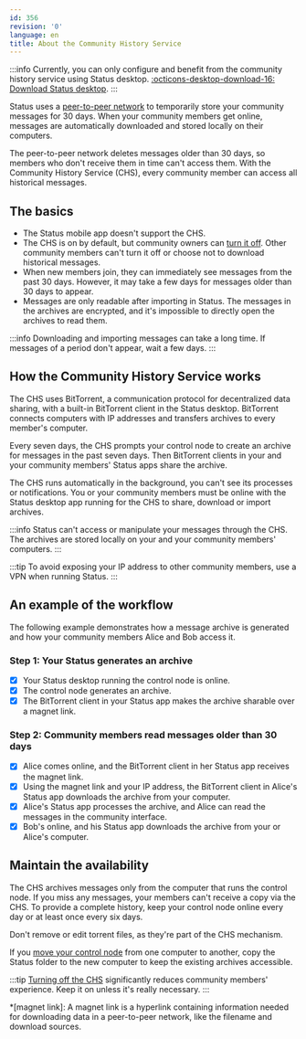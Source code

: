 ```yaml
---
id: 356
revision: '0'
language: en
title: About the Community History Service
---
```


:::info
Currently, you can only configure and benefit from the community history service using Status desktop. [:octicons-desktop-download-16: Download Status desktop](https://status.im/get).
:::

Status uses a [peer-to-peer network](../messaging-and-web3-browser/about-status-messages#peer-to-peer-messaging.md) to temporarily store your community messages for 30 days. When your community members get online, messages are automatically downloaded and stored locally on their computers.

The peer-to-peer network deletes messages older than 30 days, so members who don't receive them in time can't access them. With the Community History Service (CHS), every community member can access all historical messages.

## The basics

- The Status mobile app doesn't support the CHS.
- The CHS is on by default, but community owners can [turn it off](./turn-off-the-community-history-service.md). Other community members can't turn it off or choose not to download historical messages.
- When new members join, they can immediately see messages from the past 30 days. However, it may take a few days for messages older than 30 days to appear.
- Messages are only readable after importing in Status. The messages in the archives are encrypted, and it's impossible to directly open the archives to read them.

:::info
Downloading and importing messages can take a long time. If messages of a period don't appear, wait a few days.
:::

## How the Community History Service works

The CHS uses BitTorrent, a communication protocol for decentralized data sharing, with a built-in BitTorrent client in the Status desktop. BitTorrent connects computers with IP addresses and transfers archives to every member's computer.

Every seven days, the CHS prompts your control node to create an archive for messages in the past seven days. Then BitTorrent clients in your and your community members' Status apps share the archive.

The CHS runs automatically in the background, you can't see its processes or notifications. You or your community members must be online with the Status desktop app running for the CHS to share, download or import archives.

:::info
Status can't access or manipulate your messages through the CHS. The archives are stored locally on your and your community members' computers.
:::

:::tip
To avoid exposing your IP address to other community members, use a VPN when running Status.
:::

## An example of the workflow

The following example demonstrates how a message archive is generated and how your community members Alice and Bob access it.

### Step 1: Your Status generates an archive

- [x] Your Status desktop running the control node is online.
- [x] The control node generates an archive.
- [x] The BitTorrent client in your Status app makes the archive sharable over a magnet link.

### Step 2: Community members read messages older than 30 days

- [x] Alice comes online, and the BitTorrent client in her Status app receives the magnet link.
- [x] Using the magnet link and your IP address, the BitTorrent client in Alice's Status app downloads the archive from your computer.
- [x] Alice's Status app processes the archive, and Alice can read the messages in the community interface.
- [x] Bob's online, and his Status app downloads the archive from your or Alice's computer.

## Maintain the availability

The CHS archives messages only from the computer that runs the control node. If you miss any messages, your members can't receive a copy via the CHS. To provide a complete history, keep your control node online every day or at least once every six days.

Don't remove or edit torrent files, as they're part of the CHS mechanism.

If you [move your control node](./restore-your-status-community.md) from one computer to another, copy the Status folder to the new computer to keep the existing archives accessible.

:::tip
[Turning off the CHS](./turn-off-the-community-history-service.md) significantly reduces community members' experience. Keep it on unless it's really necessary.
:::

\*[magnet link]: A magnet link is a hyperlink containing information needed for downloading data in a peer-to-peer network, like the filename and download sources.
